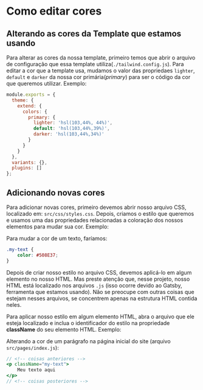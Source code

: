 # Como editar cores

## Alterando as cores da Template que estamos usando

Para alterar as cores da nossa template, primeiro temos que abrir o arquivo de configuração que essa template utiliza(`./tailwind.config.js`). Para editar a cor que a template usa, mudamos o valor das propriedaes `lighter`, `default` e `darker` da nossa cor primária(*primary*) para ser o código da cor que queremos utilizar. Exemplo:

```js
module.exports = {
  theme: {
    extend: {
      colors: {
        primary: {
          lighter: 'hsl(103,44%, 44%)',
          default: 'hsl(103,44%,39%)',
          darker: 'hsl(103,44%,34%)'
        }
      }
    }
  },
  variants: {},
  plugins: []
};
```

## Adicionando novas cores

Para adicionar novas cores, primeiro devemos abrir nosso arquivo CSS, localizado em: `src/css/styles.css`. Depois, criamos o estilo que queremos e usamos uma das propriedades relacionadas a coloração dos nossos elementos para mudar sua cor. Exemplo:

Para mudar a cor de um texto, faríamos:
```css
.my-text {
    color: #508E37;
}
```

Depois de criar nosso estilo no arquivo CSS, devemos aplicá-lo em algum elemento no nosso HTML. Mas preste atenção que, nesse projeto, nosso HTML está localizado nos arquivos `.js` (isso ocorre devido ao Gatsby, ferramenta que estamos usando). Não se preocupe com outras coisas que estejam nesses arquivos, se concentrem apenas na estrutura HTML contida neles.

Para aplicar nosso estilo em algum elemento HTML, abra o arquivo que ele esteja localizado e inclua o identificador do estilo na propriedade **className** do seu elemento HTML. Exemplo:

Alterando a cor de um parágrafo na página inicial do site (arquivo `src/pages/index.js`):
```jsx
// <!-- coisas anteriores -->
<p className="my-text">
    Meu texto aqui
</p>
// <!-- coisas posteriores -->
```
